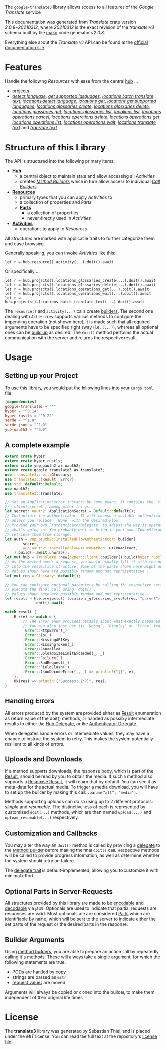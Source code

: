 <!---
DO NOT EDIT !
This file was generated automatically from 'src/mako/api/README.md.mako'
DO NOT EDIT !
-->
The `google-translate3` library allows access to all features of the *Google Translate* service.

This documentation was generated from *Translate* crate version *2.0.8+20210312*, where *20210312* is the exact revision of the *translate:v3* schema built by the [mako](http://www.makotemplates.org/) code generator *v2.0.8*.

Everything else about the *Translate* *v3* API can be found at the
[official documentation site](https://cloud.google.com/translate/docs/quickstarts).
# Features

Handle the following *Resources* with ease from the central [hub](https://docs.rs/google-translate3/2.0.8+20210312/google_translate3/Translate) ... 

* projects
 * [*detect language*](https://docs.rs/google-translate3/2.0.8+20210312/google_translate3/api::ProjectDetectLanguageCall), [*get supported languages*](https://docs.rs/google-translate3/2.0.8+20210312/google_translate3/api::ProjectGetSupportedLanguageCall), [*locations batch translate text*](https://docs.rs/google-translate3/2.0.8+20210312/google_translate3/api::ProjectLocationBatchTranslateTextCall), [*locations detect language*](https://docs.rs/google-translate3/2.0.8+20210312/google_translate3/api::ProjectLocationDetectLanguageCall), [*locations get*](https://docs.rs/google-translate3/2.0.8+20210312/google_translate3/api::ProjectLocationGetCall), [*locations get supported languages*](https://docs.rs/google-translate3/2.0.8+20210312/google_translate3/api::ProjectLocationGetSupportedLanguageCall), [*locations glossaries create*](https://docs.rs/google-translate3/2.0.8+20210312/google_translate3/api::ProjectLocationGlossaryCreateCall), [*locations glossaries delete*](https://docs.rs/google-translate3/2.0.8+20210312/google_translate3/api::ProjectLocationGlossaryDeleteCall), [*locations glossaries get*](https://docs.rs/google-translate3/2.0.8+20210312/google_translate3/api::ProjectLocationGlossaryGetCall), [*locations glossaries list*](https://docs.rs/google-translate3/2.0.8+20210312/google_translate3/api::ProjectLocationGlossaryListCall), [*locations list*](https://docs.rs/google-translate3/2.0.8+20210312/google_translate3/api::ProjectLocationListCall), [*locations operations cancel*](https://docs.rs/google-translate3/2.0.8+20210312/google_translate3/api::ProjectLocationOperationCancelCall), [*locations operations delete*](https://docs.rs/google-translate3/2.0.8+20210312/google_translate3/api::ProjectLocationOperationDeleteCall), [*locations operations get*](https://docs.rs/google-translate3/2.0.8+20210312/google_translate3/api::ProjectLocationOperationGetCall), [*locations operations list*](https://docs.rs/google-translate3/2.0.8+20210312/google_translate3/api::ProjectLocationOperationListCall), [*locations operations wait*](https://docs.rs/google-translate3/2.0.8+20210312/google_translate3/api::ProjectLocationOperationWaitCall), [*locations translate text*](https://docs.rs/google-translate3/2.0.8+20210312/google_translate3/api::ProjectLocationTranslateTextCall) and [*translate text*](https://docs.rs/google-translate3/2.0.8+20210312/google_translate3/api::ProjectTranslateTextCall)




# Structure of this Library

The API is structured into the following primary items:

* **[Hub](https://docs.rs/google-translate3/2.0.8+20210312/google_translate3/Translate)**
    * a central object to maintain state and allow accessing all *Activities*
    * creates [*Method Builders*](https://docs.rs/google-translate3/2.0.8+20210312/google_translate3/client::MethodsBuilder) which in turn
      allow access to individual [*Call Builders*](https://docs.rs/google-translate3/2.0.8+20210312/google_translate3/client::CallBuilder)
* **[Resources](https://docs.rs/google-translate3/2.0.8+20210312/google_translate3/client::Resource)**
    * primary types that you can apply *Activities* to
    * a collection of properties and *Parts*
    * **[Parts](https://docs.rs/google-translate3/2.0.8+20210312/google_translate3/client::Part)**
        * a collection of properties
        * never directly used in *Activities*
* **[Activities](https://docs.rs/google-translate3/2.0.8+20210312/google_translate3/client::CallBuilder)**
    * operations to apply to *Resources*

All *structures* are marked with applicable traits to further categorize them and ease browsing.

Generally speaking, you can invoke *Activities* like this:

```Rust,ignore
let r = hub.resource().activity(...).doit().await
```

Or specifically ...

```ignore
let r = hub.projects().locations_glossaries_create(...).doit().await
let r = hub.projects().locations_glossaries_delete(...).doit().await
let r = hub.projects().locations_operations_get(...).doit().await
let r = hub.projects().locations_operations_wait(...).doit().await
let r = hub.projects().locations_batch_translate_text(...).doit().await
```

The `resource()` and `activity(...)` calls create [builders][builder-pattern]. The second one dealing with `Activities` 
supports various methods to configure the impending operation (not shown here). It is made such that all required arguments have to be 
specified right away (i.e. `(...)`), whereas all optional ones can be [build up][builder-pattern] as desired.
The `doit()` method performs the actual communication with the server and returns the respective result.

# Usage

## Setting up your Project

To use this library, you would put the following lines into your `Cargo.toml` file:

```toml
[dependencies]
google-translate3 = "*"
hyper = "^0.14"
hyper-rustls = "^0.22"
serde = "^1.0"
serde_json = "^1.0"
yup-oauth2 = "^5.0"
```

## A complete example

```Rust
extern crate hyper;
extern crate hyper_rustls;
extern crate yup_oauth2 as oauth2;
extern crate google_translate3 as translate3;
use translate3::api::Glossary;
use translate3::{Result, Error};
use std::default::Default;
use oauth2;
use translate3::Translate;

// Get an ApplicationSecret instance by some means. It contains the `client_id` and 
// `client_secret`, among other things.
let secret: oauth2::ApplicationSecret = Default::default();
// Instantiate the authenticator. It will choose a suitable authentication flow for you, 
// unless you replace  `None` with the desired Flow.
// Provide your own `AuthenticatorDelegate` to adjust the way it operates and get feedback about 
// what's going on. You probably want to bring in your own `TokenStorage` to persist tokens and
// retrieve them from storage.
let auth = yup_oauth2::InstalledFlowAuthenticator::builder(
        secret,
        yup_oauth2::InstalledFlowReturnMethod::HTTPRedirect,
    ).build().await.unwrap();
let mut hub = Translate::new(hyper::Client::builder().build(hyper_rustls::HttpsConnector::with_native_roots()), auth);
// As the method needs a request, you would usually fill it with the desired information
// into the respective structure. Some of the parts shown here might not be applicable !
// Values shown here are possibly random and not representative !
let mut req = Glossary::default();

// You can configure optional parameters by calling the respective setters at will, and
// execute the final call using `doit()`.
// Values shown here are possibly random and not representative !
let result = hub.projects().locations_glossaries_create(req, "parent")
             .doit().await;

match result {
    Err(e) => match e {
        // The Error enum provides details about what exactly happened.
        // You can also just use its `Debug`, `Display` or `Error` traits
         Error::HttpError(_)
        |Error::Io(_)
        |Error::MissingAPIKey
        |Error::MissingToken(_)
        |Error::Cancelled
        |Error::UploadSizeLimitExceeded(_, _)
        |Error::Failure(_)
        |Error::BadRequest(_)
        |Error::FieldClash(_)
        |Error::JsonDecodeError(_, _) => println!("{}", e),
    },
    Ok(res) => println!("Success: {:?}", res),
}

```
## Handling Errors

All errors produced by the system are provided either as [Result](https://docs.rs/google-translate3/2.0.8+20210312/google_translate3/client::Result) enumeration as return value of
the doit() methods, or handed as possibly intermediate results to either the 
[Hub Delegate](https://docs.rs/google-translate3/2.0.8+20210312/google_translate3/client::Delegate), or the [Authenticator Delegate](https://docs.rs/yup-oauth2/*/yup_oauth2/trait.AuthenticatorDelegate.html).

When delegates handle errors or intermediate values, they may have a chance to instruct the system to retry. This 
makes the system potentially resilient to all kinds of errors.

## Uploads and Downloads
If a method supports downloads, the response body, which is part of the [Result](https://docs.rs/google-translate3/2.0.8+20210312/google_translate3/client::Result), should be
read by you to obtain the media.
If such a method also supports a [Response Result](https://docs.rs/google-translate3/2.0.8+20210312/google_translate3/client::ResponseResult), it will return that by default.
You can see it as meta-data for the actual media. To trigger a media download, you will have to set up the builder by making
this call: `.param("alt", "media")`.

Methods supporting uploads can do so using up to 2 different protocols: 
*simple* and *resumable*. The distinctiveness of each is represented by customized 
`doit(...)` methods, which are then named `upload(...)` and `upload_resumable(...)` respectively.

## Customization and Callbacks

You may alter the way an `doit()` method is called by providing a [delegate](https://docs.rs/google-translate3/2.0.8+20210312/google_translate3/client::Delegate) to the 
[Method Builder](https://docs.rs/google-translate3/2.0.8+20210312/google_translate3/client::CallBuilder) before making the final `doit()` call. 
Respective methods will be called to provide progress information, as well as determine whether the system should 
retry on failure.

The [delegate trait](https://docs.rs/google-translate3/2.0.8+20210312/google_translate3/client::Delegate) is default-implemented, allowing you to customize it with minimal effort.

## Optional Parts in Server-Requests

All structures provided by this library are made to be [encodable](https://docs.rs/google-translate3/2.0.8+20210312/google_translate3/client::RequestValue) and 
[decodable](https://docs.rs/google-translate3/2.0.8+20210312/google_translate3/client::ResponseResult) via *json*. Optionals are used to indicate that partial requests are responses 
are valid.
Most optionals are are considered [Parts](https://docs.rs/google-translate3/2.0.8+20210312/google_translate3/client::Part) which are identifiable by name, which will be sent to 
the server to indicate either the set parts of the request or the desired parts in the response.

## Builder Arguments

Using [method builders](https://docs.rs/google-translate3/2.0.8+20210312/google_translate3/client::CallBuilder), you are able to prepare an action call by repeatedly calling it's methods.
These will always take a single argument, for which the following statements are true.

* [PODs][wiki-pod] are handed by copy
* strings are passed as `&str`
* [request values](https://docs.rs/google-translate3/2.0.8+20210312/google_translate3/client::RequestValue) are moved

Arguments will always be copied or cloned into the builder, to make them independent of their original life times.

[wiki-pod]: http://en.wikipedia.org/wiki/Plain_old_data_structure
[builder-pattern]: http://en.wikipedia.org/wiki/Builder_pattern
[google-go-api]: https://github.com/google/google-api-go-client

# License
The **translate3** library was generated by Sebastian Thiel, and is placed 
under the *MIT* license.
You can read the full text at the repository's [license file][repo-license].

[repo-license]: https://github.com/Byron/google-apis-rsblob/main/LICENSE.md
